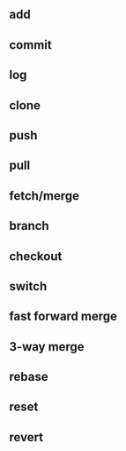 ## add

## commit

## log

## clone

## push

## pull

## fetch/merge

## branch

## checkout

## switch

## fast forward merge

## 3-way merge

## rebase

## reset

## revert
